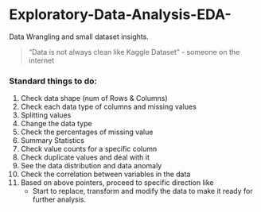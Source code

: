 # Exploratory-Data-Analysis-EDA-
Data Wrangling and small dataset insights.


> “Data is not always clean like Kaggle Dataset” - someone on the internet

### Standard things to do:
1. Check data shape (num of Rows & Columns)
2. Check each data type of columns and missing values
3. Splitting values
4. Change the data type
5. Check the percentages of missing value
6. Summary Statistics
7. Check value counts for a specific column
8. Check duplicate values and deal with it
9. See the data distribution and data anomaly
10. Check the correlation between variables in the data
11. Based on above pointers, proceed to specific direction like
    - Start to replace, transform and modify the data to make it ready for further analysis.
